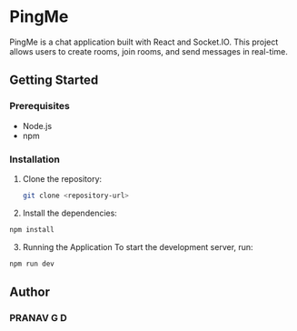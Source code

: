# PingMe

PingMe is a chat application built with React and Socket.IO. This project allows users to create rooms, join rooms, and send messages in real-time.

## Getting Started

### Prerequisites

- Node.js
- npm

### Installation

1. Clone the repository:
   ```sh
   git clone <repository-url>
   ```
2. Install the dependencies:
  ```sh
  npm install
  ```
3. Running the Application
  To start the development server, run:
  ```sh
  npm run dev
  ```
## Author

  ### PRANAV G D
